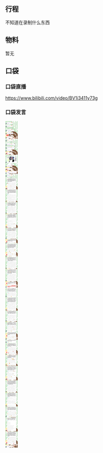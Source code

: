 ## 行程
不知道在录制什么东西<br>

## 物料
暂无

## 口袋
### 口袋直播
https://www.bilibili.com/video/BV1i3411y73g
### 口袋发言
![口袋发言](./pocket48/imgs/messages1.jpeg)<br>